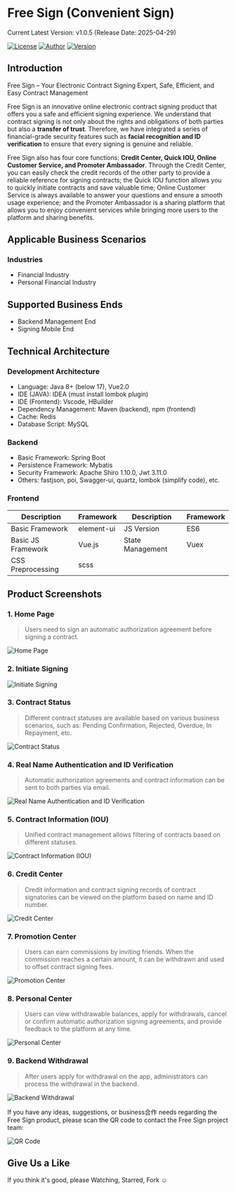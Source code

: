 # Free Sign (Convenient Sign)

Current Latest Version: v1.0.5 (Release Date: 2025-04-29)

[![License](https://img.shields.io/static/v1?label=License&message=Apache%20License%202.0&color=green)](https://gitee.com/leepm/mini-contract/blob/master/LICENSE)
[![Author](https://img.shields.io/static/v1?label=Author&message=shawn&color=blue)](https://www.yi-types.com)
[![Version](https://img.shields.io/static/v1?label=Version&message=1.0.5&color=green)](https://www.leepm.com)

## Introduction

Free Sign – Your Electronic Contract Signing Expert, Safe, Efficient, and Easy Contract Management

Free Sign is an innovative online electronic contract signing product that offers you a safe and efficient signing experience. We understand that contract signing is not only about the rights and obligations of both parties but also a **transfer of trust**. Therefore, we have integrated a series of financial-grade security features such as **facial recognition and ID verification** to ensure that every signing is genuine and reliable.

Free Sign also has four core functions: **Credit Center, Quick IOU, Online Customer Service, and Promoter Ambassador**. Through the Credit Center, you can easily check the credit records of the other party to provide a reliable reference for signing contracts; the Quick IOU function allows you to quickly initiate contracts and save valuable time; Online Customer Service is always available to answer your questions and ensure a smooth usage experience; and the Promoter Ambassador is a sharing platform that allows you to enjoy convenient services while bringing more users to the platform and sharing benefits.

## Applicable Business Scenarios

### Industries

- Financial Industry
- Personal Financial Industry

## Supported Business Ends

- Backend Management End
- Signing Mobile End

## Technical Architecture

### Development Architecture

- Language: Java 8+ (below 17), Vue2.0
- IDE (JAVA): IDEA (must install lombok plugin)
- IDE (Frontend): Vscode, HBuilder
- Dependency Management: Maven (backend), npm (frontend)
- Cache: Redis
- Database Script: MySQL

### Backend

- Basic Framework: Spring Boot
- Persistence Framework: Mybatis
- Security Framework: Apache Shiro 1.10.0, Jwt 3.11.0
- Others: fastjson, poi, Swagger-ui, quartz, lombok (simplify code), etc.

### Frontend

| Description | Framework | Description | Framework |
| ----------- | --------- | ----------- | --------- |
| Basic Framework | element-ui | JS Version | ES6 |
| Basic JS Framework | Vue.js | State Management | Vuex |
| CSS Preprocessing | scss | | |

## Product Screenshots

### 1. Home Page

> Users need to sign an automatic authorization agreement before signing a contract.

![Home Page](.images/fangbianqian_01.png)

### 2. Initiate Signing

![Initiate Signing](.images/fangbianqian_02.png)

### 3. Contract Status

> Different contract statuses are available based on various business scenarios, such as: Pending Confirmation, Rejected, Overdue, In Repayment, etc.

![Contract Status](.images/fangbianqian_03.png)

### 4. Real Name Authentication and ID Verification

> Automatic authorization agreements and contract information can be sent to both parties via email.

![Real Name Authentication and ID Verification](.images/fangbianqian_04.png)

### 5. Contract Information (IOU)

> Unified contract management allows filtering of contracts based on different statuses.

![Contract Information (IOU)](.images/fangbianqian_05.png)

### 6. Credit Center

> Credit information and contract signing records of contract signatories can be viewed on the platform based on name and ID number.

![Credit Center](.images/fangbianqian_06.png)

### 7. Promotion Center

> Users can earn commissions by inviting friends. When the commission reaches a certain amount, it can be withdrawn and used to offset contract signing fees.

![Promotion Center](.images/fangbianqian_07.png)

### 8. Personal Center

> Users can view withdrawable balances, apply for withdrawals, cancel or confirm automatic authorization signing agreements, and provide feedback to the platform at any time.

![Personal Center](.images/fangbianqian_08.png)

### 9. Backend Withdrawal

> After users apply for withdrawal on the app, administrators can process the withdrawal in the backend.

![Backend Withdrawal](.images/admin_01.png)

If you have any ideas, suggestions, or business合作 needs regarding the Free Sign product, please scan the QR code to contact the Free Sign project team:

![QR Code](.images/shawn_huangxing_qrcode.png)

## Give Us a Like

If you think it's good, please Watching, Starred, Fork ☺